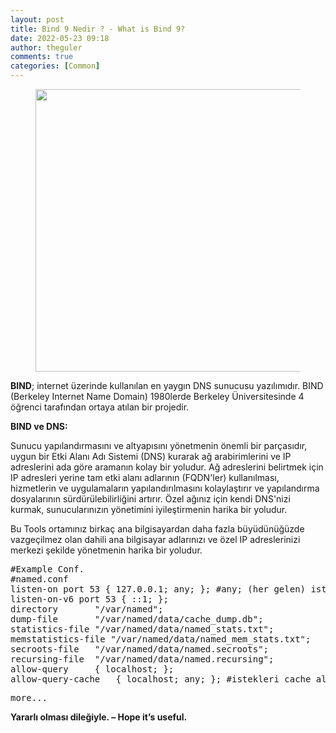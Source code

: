 ```yaml
---
layout: post
title: Bind 9 Nedir ? - What is Bind 9?
date: 2022-05-23 09:18
author: theguler
comments: true
categories: [Common]
---
```

<!-- wp:image {"id":3224,"width":"452px","height":"auto","sizeSlug":"large","linkDestination":"none"} -->
<figure class="wp-block-image size-large is-resized"><img src="https://theguler.wordpress.com/wp-content/uploads/2022/05/bind-nedir.png?w=1024" alt="" class="wp-image-3224" style="width:452px;height:auto" /></figure>
<!-- /wp:image -->

<!-- wp:paragraph -->
<p><strong>BIND</strong>;&nbsp;internet üzerinde kullanılan en yaygın DNS sunucusu yazılımıdır. BIND (Berkeley Internet Name Domain) 1980lerde Berkeley Üniversitesinde 4 öğrenci tarafından ortaya atılan bir projedir.</p>
<!-- /wp:paragraph -->

<!-- wp:paragraph -->
<p><strong>BIND ve DNS:</strong></p>
<!-- /wp:paragraph -->

<!-- wp:paragraph -->
<p>Sunucu yapılandırmasını ve altyapısını yönetmenin önemli bir parçasıdır, uygun bir Etki Alanı Adı Sistemi (DNS) kurarak ağ arabirimlerini ve IP adreslerini ada göre aramanın kolay bir yoludur.&nbsp;Ağ adreslerini belirtmek için IP adresleri yerine tam etki alanı adlarının (FQDN'ler) kullanılması, hizmetlerin ve uygulamaların yapılandırılmasını kolaylaştırır ve yapılandırma dosyalarının sürdürülebilirliğini artırır.&nbsp;Özel ağınız için kendi DNS'nizi kurmak, sunucularınızın yönetimini iyileştirmenin harika bir yoludur.</p>
<!-- /wp:paragraph -->

<!-- wp:paragraph -->
<p>Bu Tools ortamınız birkaç ana bilgisayardan daha fazla büyüdünüğüzde vazgeçilmez olan dahili ana bilgisayar adlarınızı ve özel IP adreslerinizi merkezi şekilde yönetmenin harika bir yoludur.</p>
<!-- /wp:paragraph -->

<!-- wp:preformatted -->
<pre class="wp-block-preformatted">#Example Conf.<br>#named.conf<br>listen-on port 53 { 127.0.0.1; any; }; #any; (her gelen) isteğe cevap ver.<br>listen-on-v6 port 53 { ::1; };<br>directory       "/var/named";<br>dump-file       "/var/named/data/cache_dump.db";<br>statistics-file "/var/named/data/named_stats.txt";<br>memstatistics-file "/var/named/data/named_mem_stats.txt";<br>secroots-file   "/var/named/data/named.secroots";<br>recursing-file  "/var/named/data/named.recursing";<br>allow-query     { localhost; };<br>allow-query-cache   { localhost; any; }; #istekleri cache al. (her gelen dahil)</pre>
<!-- /wp:preformatted -->

<!-- wp:preformatted -->
<pre class="wp-block-preformatted">more...</pre>
<!-- /wp:preformatted -->

<!-- wp:paragraph -->
<p><strong>Yararlı olması dileğiyle. – Hope it’s useful.</strong></p>
<!-- /wp:paragraph -->
